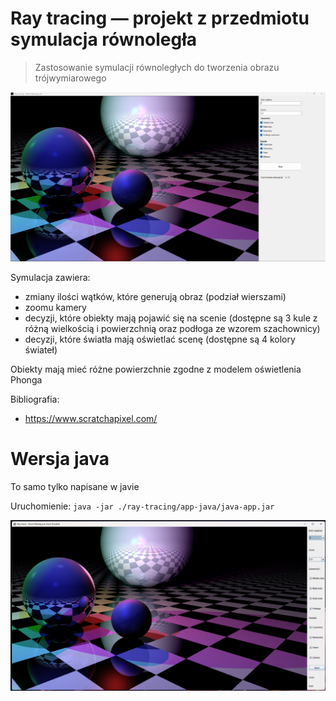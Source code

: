 # Ray tracing — projekt z przedmiotu symulacja równoległa

> Zastosowanie symulacji równoległych do tworzenia obrazu trójwymiarowego

![Program](/assets/projekt.png "Okno aplikacji")

Symulacja zawiera:
- zmiany ilości wątków, które generują obraz (podział wierszami)
- zoomu kamery
- decyzji, które obiekty mają pojawić się na scenie (dostępne są 3 kule z różną wielkością i powierzchnią oraz podłoga ze wzorem szachownicy)
- decyzji, które światła mają oświetlać scenę (dostępne są 4 kolory świateł)

Obiekty mają mieć różne powierzchnie zgodne z modelem oświetlenia Phonga


Bibliografia:
- https://www.scratchapixel.com/

# Wersja java

To samo tylko napisane w javie

Uruchomienie: `java -jar ./ray-tracing/app-java/java-app.jar`

![Program w wersji java](/assets/projekt-java.png "Okno aplikacji w wersji java")
